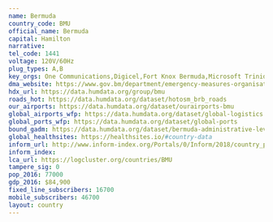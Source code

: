 ```yaml
---
name: Bermuda
country_code: BMU
official_name: Bermuda
capital: Hamilton
narrative:
tel_code: 1441
voltage: 120V/60Hz
plug_types: A,B
key_orgs: One Communications,Digicel,Fort Knox Bermuda,Microsoft Trinidad and Tobago,TeleBermuda
dma_website: https://www.gov.bm/department/emergency-measures-organisation
hdx_url: https://data.humdata.org/group/bmu
roads_hot: https://data.humdata.org/dataset/hotosm_brb_roads
our_airports: https://data.humdata.org/dataset/ourairports-bmu
global_airports_wfp: https://data.humdata.org/dataset/global-logistics
global_ports_wfp: https://data.humdata.org/dataset/global-ports
bound_gadm: https://data.humdata.org/dataset/bermuda-administrative-level-0-country-and-level-1-parish-or-municipality-boundaries
global_healthsites: https://healthsites.io/#country-data
inform_url: http://www.inform-index.org/Portals/0/Inform/2018/country_profiles/BMU.pdf
inform_index:
lca_url: https://logcluster.org/countries/BMU
tampere_sig: 0
pop_2016: 77000
gdp_2016: $84,900
fixed_line_subscribers: 16700
mobile_subscribers: 46700
layout: country
---
```

